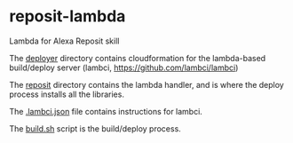 # reposit-lambda
Lambda for Alexa Reposit skill

The [deployer](./deployer/) directory contains cloudformation for the
lambda-based build/deploy server (lambci, https://github.com/lambci/lambci)

The [reposit](./reposit/) directory contains the lambda handler, and is where
the deploy process installs all the libraries.

The [.lambci.json](./.lambci.json) file contains instructions for lambci.

The [build.sh](./build.sh) script is the build/deploy process.